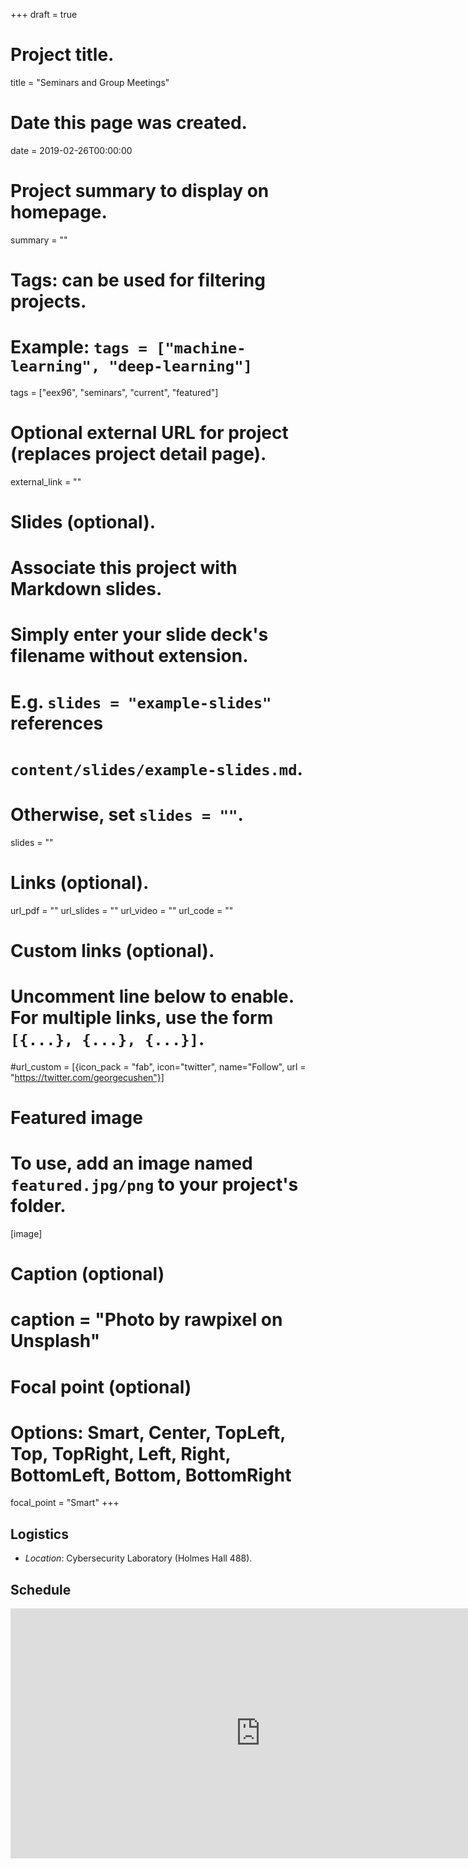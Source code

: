 +++
draft = true
# Project title.
title = "Seminars and Group Meetings"

# Date this page was created.
date = 2019-02-26T00:00:00

# Project summary to display on homepage.
summary = ""

# Tags: can be used for filtering projects.
# Example: `tags = ["machine-learning", "deep-learning"]`
tags = ["eex96", "seminars", "current", "featured"]

# Optional external URL for project (replaces project detail page).
external_link = ""

# Slides (optional).
#   Associate this project with Markdown slides.
#   Simply enter your slide deck's filename without extension.
#   E.g. `slides = "example-slides"` references 
#   `content/slides/example-slides.md`.
#   Otherwise, set `slides = ""`.
slides = ""

# Links (optional).
url_pdf = ""
url_slides = ""
url_video = ""
url_code = ""

# Custom links (optional).
#   Uncomment line below to enable. For multiple links, use the form `[{...}, {...}, {...}]`.
#url_custom = [{icon_pack = "fab", icon="twitter", name="Follow", url = "https://twitter.com/georgecushen"}]

# Featured image
# To use, add an image named `featured.jpg/png` to your project's folder. 
[image]
  # Caption (optional)
  # caption = "Photo by rawpixel on Unsplash"
  
  # Focal point (optional)
  # Options: Smart, Center, TopLeft, Top, TopRight, Left, Right, BottomLeft, Bottom, BottomRight
  focal_point = "Smart"
+++
## Logistics
- *Location*: Cybersecurity Laboratory (Holmes Hall 488).

## Schedule
<iframe src="https://calendar.google.com/calendar/embed?height=400&amp;wkst=1&amp;bgcolor=%23ffffff&amp;ctz=Pacific%2FHonolulu&amp;src=aGF3YWlpLmVkdV83cXM5NGRuM25maGE1czM1bTI0YXFzajFzNEBncm91cC5jYWxlbmRhci5nb29nbGUuY29t&amp;color=%23AA5A00&amp;mode=WEEK&amp;title=EEx96%20Seminars%20and%20Group%20Meetings&amp;showDate=1&amp;showPrint=1&amp;showCalendars=1" style="border-width:0" width="800" height="400" frameborder="0" scrolling="no"></iframe>
